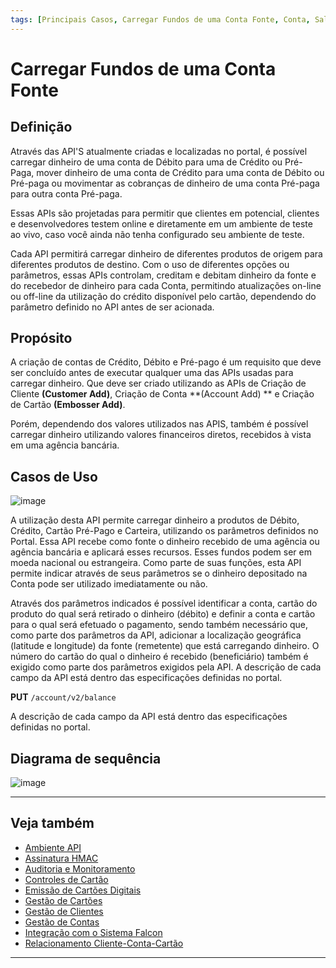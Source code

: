 ```yaml
---
tags: [Principais Casos, Carregar Fundos de uma Conta Fonte, Conta, Saldo, Ponto a Ponto]
---
```


# Carregar Fundos de uma Conta Fonte

## Definição

Através das API'S atualmente criadas e localizadas no portal, é possível carregar dinheiro de uma conta de Débito para uma de Crédito ou Pré-Paga, mover dinheiro de uma conta de Crédito para uma conta de Débito  ou Pré-paga ou movimentar as cobranças de dinheiro de uma conta Pré-paga para outra conta Pré-paga.

Essas APIs são projetadas para permitir que clientes em potencial, clientes e desenvolvedores testem online e diretamente em um ambiente de teste ao vivo, caso você ainda não tenha configurado seu ambiente de teste.

Cada API permitirá carregar dinheiro de diferentes produtos de origem para diferentes produtos de destino. Com o uso de diferentes opções ou parâmetros, essas APIs controlam, creditam e debitam dinheiro da fonte e do recebedor de dinheiro para cada Conta, permitindo atualizações on-line ou off-line da utilização do crédito disponível pelo cartão, dependendo do parâmetro definido no API antes de ser acionada.

## Propósito

A criação de contas de Crédito, Débito e Pré-pago é um requisito que deve ser concluído antes de executar qualquer uma das APIs usadas para carregar dinheiro. Que deve ser criado utilizando as APIs de Criação de Cliente **(Customer Add)**, Criação de Conta **(Account Add) ** e Criação de Cartão **(Embosser Add)**. 

Porém, dependendo dos valores utilizados nas APIS, também é possível carregar dinheiro utilizando valores financeiros diretos, recebidos à vista em uma agência bancária.

## Casos de Uso

![image](https://user-images.githubusercontent.com/111396588/224208640-605f6900-ab7a-40e3-9062-d40563b0ed8f.png)

A utilização desta API permite carregar dinheiro a produtos de Débito, Crédito, Cartão Pré-Pago e Carteira, utilizando os parâmetros definidos no Portal. Essa API recebe como fonte o dinheiro recebido de uma agência ou agência bancária e aplicará esses recursos. Esses fundos podem ser em moeda nacional ou estrangeira. Como parte de suas funções, esta API permite indicar através de seus parâmetros se o dinheiro depositado na Conta pode ser utilizado imediatamente ou não.

Através dos parâmetros indicados é possível identificar a conta, cartão do produto do qual será retirado o dinheiro (débito) e definir a conta e cartão para o qual será efetuado o pagamento, sendo também necessário que, como parte dos parâmetros da API, adicionar a localização geográfica (latitude e longitude) da fonte (remetente) que está carregando dinheiro. O número do cartão do qual o dinheiro é recebido (beneficiário) também é exigido como parte dos parâmetros exigidos pela API. A descrição de cada campo da API está dentro das especificações definidas no portal.

**PUT** `/account/v2/balance`
      
A descrição de cada campo da API está dentro das especificações definidas no portal.

## Diagrama de sequência

![image](https://user-images.githubusercontent.com/111396588/224208900-25a90498-2011-4a85-96b0-9b5a8accab98.png)

---

## Veja também

- [Ambiente API](?path=docs/português/principais-casos/ambiente-api.md)
- [Assinatura HMAC](?path=docs/português/principais-casos/hmac.md)
- [Auditoria e Monitoramento](?path=docs/português/principais-casos/auditoria.md)
- [Controles de Cartão](?path=docs/português/principais-casos/controles-cartão.md)
- [Emissão de Cartões Digitais](?path=docs/português/principais-casos/emissão-cartões.md)
- [Gestão de Cartões](?path=docs/português/principais-casos/gestão-cartões.md)
- [Gestão de Clientes](?path=docs/português/principais-casos/gestão-clientes.md)
- [Gestão de Contas](?path=docs/português/principais-casos/gestão-contas.md)
- [Integração com o Sistema Falcon](?path=docs/português/principais-casos/integração-falcon.md)
- [Relacionamento Cliente-Conta-Cartão](?path=docs/português/principais-casos/relação.md)

---
